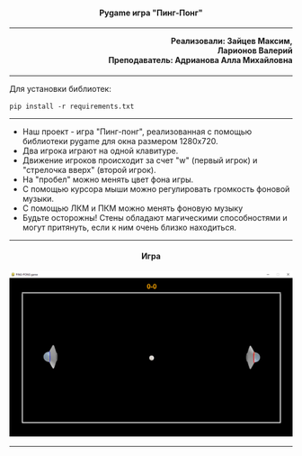 <h4 align="center">Pygame игра "Пинг-Понг"</h4><hr>

<h4 align="right" style="margin-top: 1px;">
    Реализовали: Зайцев Максим,<br>
	Ларионов Валерий<br>
    Преподаватель: Адрианова Алла Михайловна
</h4><hr>

<p>Для установки библиотек:</p>

```
pip install -r requirements.txt
```

<hr>
<ul>
    <li>Наш проект - игра "Пинг-понг", реализованная с помощью библиотеки pygame для окна размером 1280x720.</li>
    <li>Два игрока играют на одной клавитуре.</li>
    <li>Движение игроков происходит за счет "w" (первый игрок) и "стрелочка вверх" (второй игрок).</li>
    <li>На "пробел" можно менять цвет фона игры.</li>
    <li>С помощью курсора мыши можно регулировать громкость фоновой музыки.</li>
    <li>С помощью ЛКМ и ПКМ можно менять фоновую музыку</li>
    <li>Будьте осторожны! Стены обладают магическими способностями и могут притянуть, если к ним очень близко находиться.</li>
</ul>
<hr>

<h4 align="center">Игра</h4>
<img src="assets/images/image_readme.png">
<hr>
